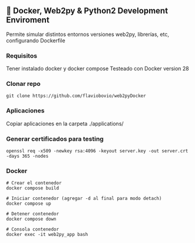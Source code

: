 ## 🐳 Docker, Web2py & Python2 Development Enviroment
Permite simular distintos entornos versiones web2py, librerías, etc, configurando Dockerfile

### Requisitos
Tener instalado docker y docker compose
Testeado con Docker version 28

### Clonar repo
```
git clone https://github.com/flaviobovio/web2pyDocker
```

### Aplicaciones
Copiar aplicaciones en la carpeta ./applications/


### Generar certificados para testing
```
openssl req -x509 -newkey rsa:4096 -keyout server.key -out server.crt -days 365 -nodes
```

### Docker 
```
# Crear el contenedor
docker compose build

# Iniciar contenedor (agregar -d al final para modo detach)
docker compose up
 
# Detener contenedor 
docker compose down

# Consola contenedor
docker exec -it web2py_app bash 
```

